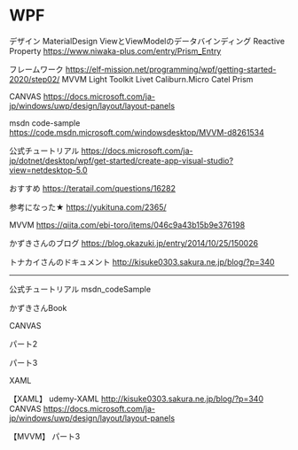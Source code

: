 # WPF

デザイン
MaterialDesign
ViewとViewModelのデータバインディング
Reactive Property
https://www.niwaka-plus.com/entry/Prism_Entry

フレームワーク
https://elf-mission.net/programming/wpf/getting-started-2020/step02/
MVVM Light Toolkit
Livet
Caliburn.Micro
Catel
Prism

CANVAS
https://docs.microsoft.com/ja-jp/windows/uwp/design/layout/layout-panels


msdn code-sample
https://code.msdn.microsoft.com/windowsdesktop/MVVM-d8261534

公式チュートリアル
https://docs.microsoft.com/ja-jp/dotnet/desktop/wpf/get-started/create-app-visual-studio?view=netdesktop-5.0

おすすめ
https://teratail.com/questions/16282

参考になった★
https://yukituna.com/2365/

MVVM
https://qiita.com/ebi-toro/items/046c9a43b15b9e376198

かずきさんのブログ
https://blog.okazuki.jp/entry/2014/10/25/150026

トナカイさんのドキュメント
http://kisuke0303.sakura.ne.jp/blog/?p=340

**********************************************

公式チュートリアル
msdn_codeSample

かずきさんBook

CANVAS

パート2

パート3

XAML


【XAML】
udemy-XAML
http://kisuke0303.sakura.ne.jp/blog/?p=340
CANVAS
https://docs.microsoft.com/ja-jp/windows/uwp/design/layout/layout-panels

【MVVM】
パート3


